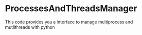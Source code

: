 # ProcessesAndThreadsManager
This code provides you a interface to manage multiprocess and mutlithreads with python
